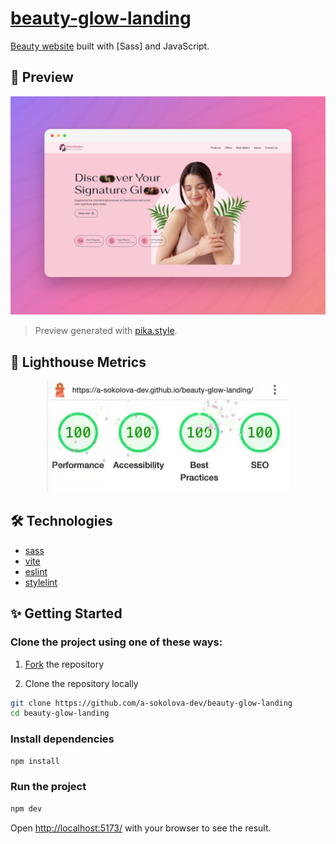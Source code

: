 # [beauty-glow-landing][web-url]

[Beauty website][web-url] built with [Sass] and JavaScript.

## 🚀 Preview

![preview](preview.png)

> Preview generated with [pika.style](https://pika.style/).

[web-url]: https://a-sokolova-dev.github.io/beauty-glow-landing/
[SCSS]: https://sass-lang.com/

## 🎯 Lighthouse Metrics

<p align="center">
  <img src="lighthouse.gif" alt="animated" />
</p>

## 🛠️ Technologies

- [sass](https://sass-lang.com/)
- [vite](https://vitejs.dev/)
- [eslint](https://eslint.org/)
- [stylelint](https://stylelint.io/)

## ✨ Getting Started

### Clone the project using one of these ways:

1. [Fork](https://github.com/a-sokolova-dev/beauty-glow-landing/fork) the repository

2. Clone the repository locally

```bash
git clone https://github.com/a-sokolova-dev/beauty-glow-landing
cd beauty-glow-landing
```

### Install dependencies

```bash
npm install
```

### Run the project

```bash
npm dev
```

Open [http://localhost:5173/](http://localhost:5173/) with your browser to see the result.
